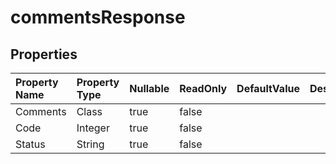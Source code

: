 # **commentsResponse**

 

## **Properties**

| Property Name | Property Type | Nullable |  ReadOnly | DefaultValue | Description | 
| :- | :- | :- |:- |  :- | :- |
|Comments|Class|true|false |  ||
|Code|Integer|true|false |  ||
|Status|String|true|false |  ||

